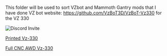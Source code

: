 This folder will be used to sort VZbot and Mammoth Gantry mods that I have done
VZ bot website: https://github.com/VzBoT3D/VzBoT-Vz330 for the VZ 330


<img src="https://camo.githubusercontent.com/0a5d3e16920be8b2e1317689daffa18c53dae9bcadce41acdaee72ee2002a685/68747470733a2f2f646973636f72646170702e636f6d2f6170692f6775696c64732f3832393832383736353531323130363035342f7769646765742e706e673f7374796c653d62616e6e657232" alt="Discord Invite" data-canonical-src="https://discordapp.com/api/guilds/829828765512106054/widget.png?style=banner2" style="max-width: 100%;">

<a href="https://a360.co/3FtdnGd" rel="nofollow">Printed Vz-330</a>

<a href="https://a360.co/4iu8HhW" rel="nofollow">Full CNC AWD Vz-330</a>



